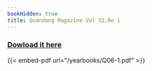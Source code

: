 ```yaml
--- 
bookHidden: true
title: Quandong Magazine Vol 32,No 1
--- 
```

 
### [Dowload it here](/yearbooks/Q06-1.pdf)
 
{{< embed-pdf url="/yearbooks/Q06-1.pdf" >}}
